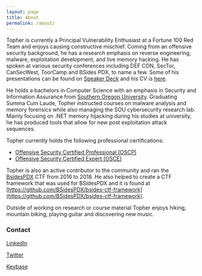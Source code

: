 ```yaml
---
layout: page
title: About
permalink: /about/
---
```


Topher is currently a Principal Vulnerability Enthusiast at a Fortune 100 Red Team and enjoys causing constructive mischief. Coming from an offensive security background, he has a research emphasis on reverse engineering, malware, exploitation development, and live memory hacking. He has spoken at various security conferences including DEF CON, SecTor, CanSecWest, ToorCamp and BSides PDX, to name a few. Some of his presentations can be found on [Speaker Deck](https://speakerdeck.com/tophertimzen) and his CV is [here](https://www.tophertimzen.com/curriculumVitae/).

He holds a bachelors in Computer Science with an emphasis in Security and Information Assurance from [Southern Oregon University](https://www.sou.edu). Graduating Summa Cum Laude, Topher instructed courses on malware analysis and memory forensics while also managing the SOU cybersecurity research lab. Mainly focusing on .NET memory hijacking during his studies at university, he has produced tools that allow for new post exploitation attack sequences.

Topher currently holds the following professional certifications:

- [Offensive Security Certified Professional (OSCP)](https://www.offensive-security.com/information-security-certifications/oscp-offensive-security-certified-professional/)
- [Offensive Security Certified Expert (OSCE)](https://www.offensive-security.com/information-security-certifications/osce-offensive-security-certified-expert/)

Topher is also an active contributor to the community and ran the [BsidesPDX](https://bsidespdx.org/) CTF from 2016 to 2018. He also helped to create a CTF framework that was used for BSidesPDX and it is found at [https://github.com/BSidesPDX/bsides-ctf-framework](https://github.com/BSidesPDX/bsides-ctf-framework).

Outside of working on research or course material Topher enjoys hiking, mountain biking, playing guitar and discovering new music.

### Contact

[LinkedIn](https://www.linkedin.com/in/tophertimzen)

[Twitter](https://twitter.com/TTimzen)

[Keybase](https://keybase.io/ttimzen)
